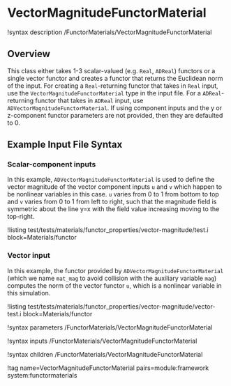 # VectorMagnitudeFunctorMaterial

!syntax description /FunctorMaterials/VectorMagnitudeFunctorMaterial

## Overview

This class either takes 1-3 scalar-valued (e.g. `Real`, `ADReal`) functors or a
single vector functor and creates a functor that returns the Euclidean norm of
the input. For creating a `Real`-returning functor that takes in `Real` input,
use the `VectorMagnitudeFunctorMaterial` type in the input file. For a
`ADReal`-returning functor that takes in `ADReal` input, use
`ADVectorMagnitudeFunctorMaterial`. If using component inputs and the y or
z-component functor parameters are not provided, then they are defaulted to 0.

## Example Input File Syntax

### Scalar-component inputs

In this example, `ADVectorMagnitudeFunctorMaterial` is used to define the vector
magnitude of the vector component inputs `u` and `v` which happen to be
nonlinear variables in this case. `u` varies from 0 to 1 from bottom to top and
`v` varies from 0 to 1 from left to right, such that the magnitude field is
symmetric about the line y=x with the field value increasing moving to the top-right.

!listing test/tests/materials/functor_properties/vector-magnitude/test.i block=Materials/functor

### Vector input

In this example, the functor provided by `ADVectorMagnitudeFunctorMaterial`
(which we name `mat_mag` to avoid collision with the auxiliary variable `mag`)
computes the norm of the vector functor `u`, which is a nonlinear variable in
this simulation.

!listing test/tests/materials/functor_properties/vector-magnitude/vector-test.i block=Materials/functor

!syntax parameters /FunctorMaterials/VectorMagnitudeFunctorMaterial

!syntax inputs /FunctorMaterials/VectorMagnitudeFunctorMaterial

!syntax children /FunctorMaterials/VectorMagnitudeFunctorMaterial

!tag name=VectorMagnitudeFunctorMaterial pairs=module:framework system:functormaterials
